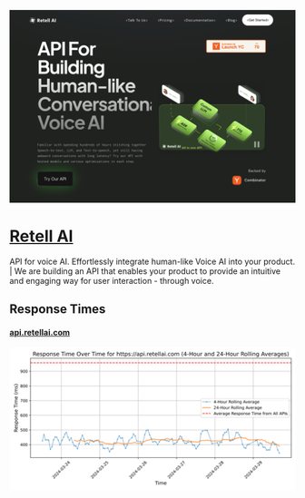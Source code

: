 [![Visit Retell AI](imagePreview.png)](https://retellai.com)

# [Retell AI](https://retellai.com)

API for voice AI. Effortlessly integrate human-like Voice AI into your product. | We are building an API that enables your product to provide an intuitive and engaging way for user interaction - through voice.

## Response Times

#### [api.retellai.com](https://api.retellai.com)

![api.retellai.com](response-time-charts/6170692e726574656c6c61692e636f6d.svg)

